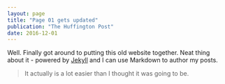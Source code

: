 ```yaml
---
layout: page
title: "Page 01 gets updated"
publication: "The Huffington Post"
date: 2016-12-01
---
```


Well. Finally got around to putting this old website together. Neat thing about it - powered by [Jekyll](http://jekyllrb.com) and I can use Markdown to author my posts. 

> It actually is a lot easier than I thought it was going to be.
